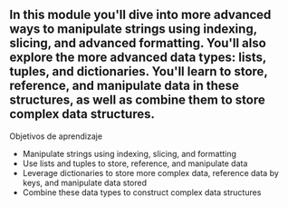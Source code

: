 In this module you'll dive into more advanced ways to manipulate strings using indexing, slicing, and advanced formatting. You'll also explore the more advanced data types: lists, tuples, and dictionaries. You'll learn to store, reference, and manipulate data in these structures, as well as combine them to store complex data structures.
----
Objetivos de aprendizaje
- Manipulate strings using indexing, slicing, and formatting
- Use lists and tuples to store, reference, and manipulate data
- Leverage dictionaries to store more complex data, reference data by keys, and manipulate data stored
- Combine these data types to construct complex data structures
